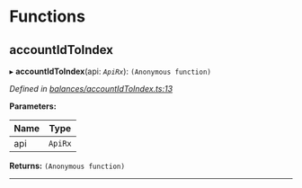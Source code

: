 

# Functions

<a id="accountidtoindex"></a>

##  accountIdToIndex

▸ **accountIdToIndex**(api: *`ApiRx`*): `(Anonymous function)`

*Defined in [balances/accountIdToIndex.ts:13](https://github.com/polkadot-js/api/blob/bb7a5ac/packages/api-derive/src/balances/accountIdToIndex.ts#L13)*

**Parameters:**

| Name | Type |
| ------ | ------ |
| api | `ApiRx` |

**Returns:** `(Anonymous function)`

___

